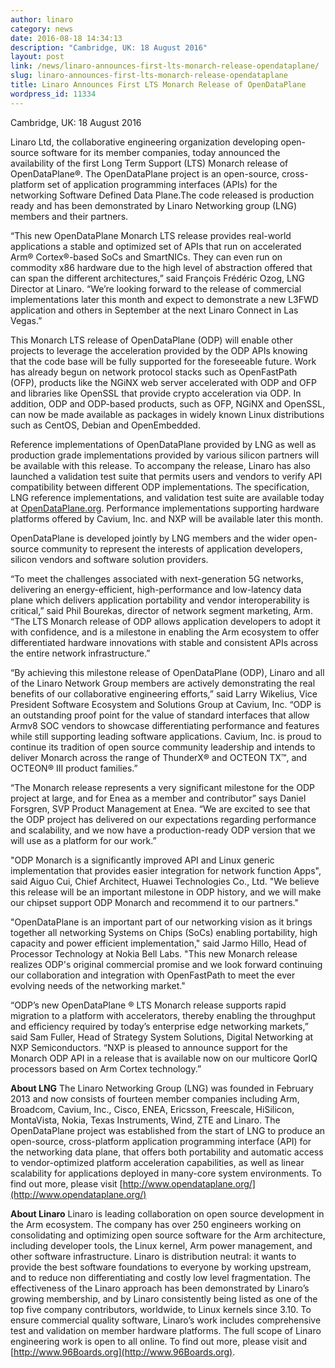 ```yaml
---
author: linaro
category: news
date: 2016-08-18 14:34:13
description: "Cambridge, UK: 18 August 2016"
layout: post
link: /news/linaro-announces-first-lts-monarch-release-opendataplane/
slug: linaro-announces-first-lts-monarch-release-opendataplane
title: Linaro Announces First LTS Monarch Release of OpenDataPlane
wordpress_id: 11334
---
```


Cambridge, UK: 18 August 2016

Linaro Ltd, the collaborative engineering organization developing open-source software for its member companies, today announced the availability of the first Long Term Support (LTS) Monarch release of OpenDataPlane®. The OpenDataPlane project is an open-source, cross-platform set of application programming interfaces (APIs) for the networking Software Defined Data Plane.The code released is production ready and has been demonstrated by Linaro Networking group (LNG) members and their partners.

“This new OpenDataPlane Monarch LTS release provides real-world applications a stable and optimized set of APIs that run on accelerated Arm® Cortex®-based SoCs and SmartNICs. They can even run on commodity x86 hardware due to the high level of abstraction offered that can span the different architectures,” said François Frédéric Ozog, LNG Director at Linaro. “We’re looking forward to the release of commercial implementations later this month and expect to demonstrate a new L3FWD application and others in September at the next Linaro Connect in Las Vegas.”

This Monarch LTS release of OpenDataPlane (ODP) will enable other projects to leverage the acceleration provided by the ODP APIs knowing that the code base will be fully supported for the foreseeable future. Work has already begun on network protocol stacks such as OpenFastPath (OFP), products like the NGiNX web server accelerated with ODP and OFP and libraries like OpenSSL that provide crypto acceleration via ODP. In addition, ODP and ODP-based products, such as OFP, NGiNX and OpenSSL, can now be made available as packages in widely known Linux distributions such as CentOS, Debian and OpenEmbedded.

Reference implementations of OpenDataPlane provided by LNG as well as production grade implementations provided by various silicon partners will be available with this release. To accompany the release, Linaro has also launched a validation test suite that permits users and vendors to verify API compatibility between different ODP implementations. The specification, LNG reference implementations, and validation test suite are available today at [OpenDataPlane.org](http://opendataplane.org/). Performance implementations supporting hardware platforms offered by Cavium, Inc. and NXP will be available later this month.

OpenDataPlane is developed jointly by LNG members and the wider open-source community to represent the interests of application developers, silicon vendors and software solution providers.

“To meet the challenges associated with next-generation 5G networks, delivering an energy-efficient, high-performance and low-latency data plane which delivers application portability and vendor interoperability is critical,” said Phil Bourekas, director of network segment marketing, Arm. “The LTS Monarch release of ODP allows application developers to adopt it with confidence, and is a milestone in enabling the Arm ecosystem to offer differentiated hardware innovations with stable and consistent APIs across the entire network infrastructure.”

“By achieving this milestone release of OpenDataPlane (ODP), Linaro and all of the Linaro Network Group members are actively demonstrating the real benefits of our collaborative engineering efforts,” said Larry Wikelius, Vice President Software Ecosystem and Solutions Group at Cavium, Inc. “ODP is an outstanding proof point for the value of standard interfaces that allow Armv8 SOC vendors to showcase differentiating performance and features while still supporting leading software applications. Cavium, Inc. is proud to continue its tradition of open source community leadership and intends to deliver Monarch across the range of ThunderX® and OCTEON TX™, and OCTEON® III product families.”

“The Monarch release represents a very significant milestone for the ODP project at large, and for Enea as a member and contributor” says Daniel Forsgren, SVP Product Management at Enea. “We are excited to see that the ODP project has delivered on our expectations regarding performance and scalability, and we now have a production-ready ODP version that we will use as a platform for our work.”

"ODP Monarch is a significantly improved API and Linux generic implementation that provides easier integration for network function Apps", said Aiguo Cui, Chief Architect, Huawei Technologies Co., Ltd. "We believe this release will be an important milestone in ODP history, and we will make our chipset support ODP Monarch and recommend it to our partners."

"OpenDataPlane is an important part of our networking vision as it brings together all networking Systems on Chips (SoCs) enabling portability, high capacity and power efficient implementation," said Jarmo Hillo, Head of Processor Technology at Nokia Bell Labs. "This new Monarch release realizes ODP's original commercial promise and we look forward continuing our collaboration and integration with OpenFastPath to meet the ever evolving needs of the networking market."

“ODP’s new OpenDataPlane ® LTS Monarch release supports rapid migration to a platform with accelerators, thereby enabling the throughput and efficiency required by today’s enterprise edge networking markets,” said ‎Sam Fuller, Head of Strategy System Solutions, Digital Networking at NXP Semiconductors. “NXP is pleased to announce support for the Monarch ODP API in a release that is available now on our multicore QorIQ processors based on Arm Cortex technology.”

**About LNG**
The Linaro Networking Group (LNG) was founded in February 2013 and now consists of fourteen member companies including Arm, Broadcom, Cavium, Inc., Cisco, ENEA, Ericsson, Freescale, HiSilicon, MontaVista, Nokia, Texas Instruments, Wind, ZTE and Linaro. The OpenDataPlane project was established from the start of LNG to produce an open-source, cross-platform application programming interface (API) for the networking data plane, that offers both portability and automatic access to vendor-optimized platform acceleration capabilities, as well as linear scalability for applications deployed in many-core system environments. To find out more, please visit [http://www.opendataplane.org/](http://www.opendataplane.org/)

**About Linaro**
Linaro is leading collaboration on open source development in the Arm ecosystem. The company has over 250 engineers working on consolidating and optimizing open source software for the Arm architecture, including developer tools, the Linux kernel, Arm power management, and other software infrastructure. Linaro is distribution neutral: it wants to provide the best software foundations to everyone by working upstream, and to reduce non differentiating and costly low level fragmentation. The effectiveness of the Linaro approach has been demonstrated by Linaro’s growing membership, and by Linaro consistently being listed as one of the top five company contributors, worldwide, to Linux kernels since 3.10.
To ensure commercial quality software, Linaro’s work includes comprehensive test and validation on member hardware platforms. The full scope of Linaro engineering work is open to all online. To find out more, please visit []() and [http://www.96Boards.org](http://www.96Boards.org).
